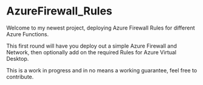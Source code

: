 # AzureFirewall_Rules
 
Welcome to my newest project, deploying Azure Firewall Rules for different Azure Functions.

This first round will have you deploy out a simple Azure Firewall and Network, then optionally add on the required Rules for Azure Virtual Desktop.

This is a work in progress and in no means a working guarantee, feel free to contribute.
